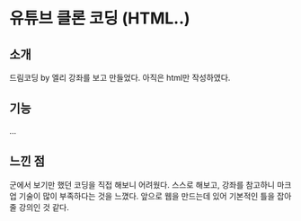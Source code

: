 # 유튜브 클론 코딩 (HTML..)

## 소개
드림코딩 by 엘리 강좌를 보고 만들었다. 아직은 html만 작성하였다.

## 기능
...

## 느낀 점
군에서 보기만 했던 코딩을 직접 해보니 어려웠다. 스스로 해보고, 강좌를 참고하니 마크업 기술이 많이 부족하다는 것을 느꼈다. 앞으로 웹을 만드는데 있어 기본적인 틀을 잡아줄 강의인 것 같다.
